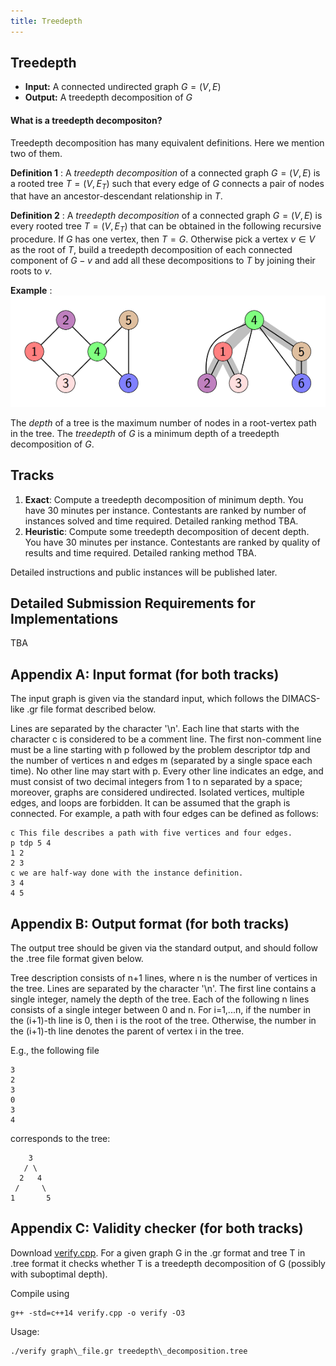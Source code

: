 ```yaml
---
title: Treedepth
---
```


## Treedepth

- **Input:**  A connected undirected graph $G=(V,E)$
- **Output:**  A treedepth decomposition of $G$


#### What is a treedepth decompositon?

Treedepth decomposition has many equivalent definitions. Here we mention two of them.

**Definition 1** 
: A *treedepth decomposition* of a connected graph $G=(V,E)$ is a rooted tree $T=(V,E_T)$ such that every edge of $G$ connects a pair of nodes that have an ancestor-descendant relationship in $T$. 

**Definition 2** 
:  A *treedepth  decomposition* of a connected graph $G=(V,E)$ is every rooted  tree  $T=(V,E_T)$ that can be obtained in the following recursive procedure. If $G$ has one vertex, then $T=G$. Otherwise pick a vertex $v\in V$ as the root of $T$, build a  treedepth  decomposition of each connected component of $G-v$ and add all these decompositions to $T$ by joining their roots to $v$.

**Example**
: ![Example](tdsmall.png)

The *depth* of a tree is the maximum number of nodes in a root-vertex path in the tree. The *treedepth* of $G$ is a minimum depth of a treedepth decomposition of $G$.


## Tracks

 1. **Exact**: Compute a treedepth decomposition of minimum depth. You have 30 minutes per instance.  Contestants are ranked by number of instances solved and time required. Detailed ranking method TBA.
 2.  **Heuristic**: Compute some treedepth decomposition of decent depth. You have 30 minutes per instance. Contestants are ranked by quality of results and time required. Detailed ranking method TBA.

Detailed instructions and public instances will be published later.

## Detailed Submission Requirements for Implementations

TBA

## Appendix A: Input format (for both tracks)

The input graph is given via the standard input, which follows the DIMACS-like .gr file format described below.

Lines are separated by the character '\\n'. Each line that starts with the character c is considered to be a comment line. The first non-comment line must be a line starting with p followed by the problem descriptor tdp and the number of vertices n and edges m (separated by a single space each time). No other line may start with p. Every other line indicates an edge, and must consist of two decimal integers from 1 to n separated by a space; moreover, graphs are considered undirected. Isolated vertices, multiple edges, and loops are forbidden. It can be assumed that the graph is connected. For example, a path with four edges can be defined as follows:


```
c This file describes a path with five vertices and four edges.
p tdp 5 4
1 2
2 3
c we are half-way done with the instance definition.
3 4
4 5
```


## Appendix B: Output format (for both tracks)

The output tree should be given via the standard output, and should follow the .tree file format given below.

Tree description consists of n+1 lines, where n is the number of vertices in the tree. Lines are separated by the character '\\n'. The first line contains a single integer, namely the depth of the tree. Each of the following n lines consists of a single integer between 0 and n. For i=1,...n, if the number in the (i+1)-th line is 0, then i is the root of the tree. Otherwise, the number in the (i+1)-th line denotes the parent of vertex i in the tree. 

E.g., the following file
```
3
2
3
0
3
4
```
corresponds to the tree:
```
    3
   / \
  2   4
 /     \ 
1       5
```

## Appendix C: Validity checker (for both tracks)

Download [verify.cpp](/2020/verify.cpp). For a given graph G in the .gr format and tree T in .tree format it checks whether T is a treedepth decomposition of G (possibly with suboptimal depth).

Compile using 
```
g++ -std=c++14 verify.cpp -o verify -O3

```

Usage:
```
./verify graph\_file.gr treedepth\_decomposition.tree

```







